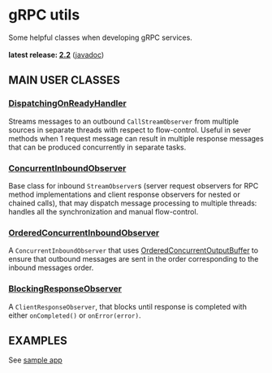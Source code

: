 # gRPC utils

Some helpful classes when developing gRPC services.<br/>
<br/>
**latest release: [2.2](https://search.maven.org/artifact/pl.morgwai.base/grpc-utils/2.2/jar)**
([javadoc](https://javadoc.io/doc/pl.morgwai.base/grpc-utils/2.2))


## MAIN USER CLASSES

### [DispatchingOnReadyHandler](src/main/java/pl/morgwai/base/grpc/utils/DispatchingOnReadyHandler.java)
Streams messages to an outbound `CallStreamObserver` from multiple sources in separate threads with respect to flow-control. Useful in sever methods when 1 request message can result in multiple response messages that can be produced concurrently in separate tasks.

### [ConcurrentInboundObserver](src/main/java/pl/morgwai/base/grpc/utils/ConcurrentInboundObserver.java)
Base class for inbound `StreamObserver`s (server request observers for RPC method implementations and client response observers for nested or chained calls), that may dispatch message processing to multiple threads: handles all the synchronization and manual flow-control.

### [OrderedConcurrentInboundObserver](src/main/java/pl/morgwai/base/grpc/utils/OrderedConcurrentInboundObserver.java)
A `ConcurrentInboundObserver` that uses [OrderedConcurrentOutputBuffer](https://github.com/morgwai/java-utils/blob/master/src/main/java/pl/morgwai/base/concurrent/OrderedConcurrentOutputBuffer.java) to ensure that outbound messages are sent in the order corresponding to the inbound messages order.

### [BlockingResponseObserver](src/main/java/pl/morgwai/base/grpc/utils/BlockingResponseObserver.java)
A `ClientResponseObserver`, that blocks until response is completed with either `onCompleted()` or `onError(error)`.


## EXAMPLES

See [sample app](sample)
